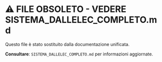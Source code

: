 # ⚠️ FILE OBSOLETO - VEDERE SISTEMA_DALLELEC_COMPLETO.md

Questo file è stato sostituito dalla documentazione unificata.

**Consultare**: `SISTEMA_DALLELEC_COMPLETO.md` per informazioni aggiornate.